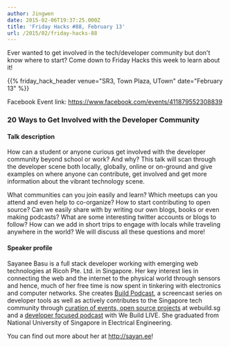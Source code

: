 ```yaml
---
author: Jingwen
date: 2015-02-06T19:37:25.000Z
title: 'Friday Hacks #88, February 13'
url: /2015/02/friday-hacks-88
---
```


Ever wanted to get involved in the tech/developer community but don't know where to
start? Come down to Friday Hacks this week to learn about it!

{{% friday_hack_header venue="SR3, Town Plaza, UTown" date="February 13" %}}

Facebook Event link: https://www.facebook.com/events/411879552308839

### 20 Ways to Get Involved with the Developer Community

#### Talk description

How can a student or anyone curious get involved with the developer community beyond school or work? And why? This talk will scan through the developer scene both locally, globally, online or on-ground and give examples on where anyone can contribute, get involved and get more information about the vibrant technology scene.

What communities can you join easily and learn? Which meetups can you attend and even help to co-organize? How to start contributing to open source? Can we easily share with by writing our own blogs, books or even making podcasts? What are some interesting twitter accounts or blogs to follow? How can we add in short trips to engage with locals while traveling anywhere in the world? We will discuss all these questions and more!

#### Speaker profile

Sayanee Basu is a full stack developer working with emerging web technologies
at Ricoh Pte. Ltd. in Singapore. Her key interest lies in connecting the web
and the internet to the physical world through sensors and hence, much of her
free time is now spent in tinkering with electronics and computer networks. She
creates [Build Podcast](http://build-podcast.com/), a screencast series on
developer tools as well as actively contributes to the Singapore tech community
through [curation of events, open source projects](http://webuild.sg/) at
webuild.sg and a [developer focused podcast](http://live.webuild.sg/) with We Build LIVE. She graduated from National University of Singapore in Electrical Engineering.

You can find out more about her at http://sayan.ee!
